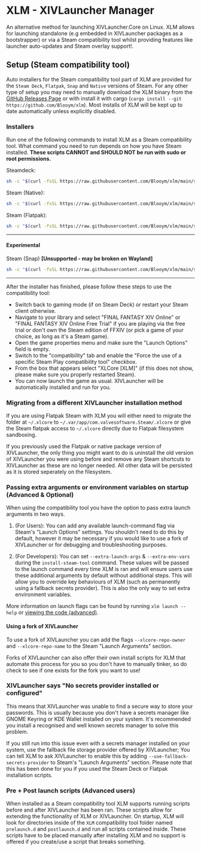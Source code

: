 # XLM - XIVLauncher Manager

An alternative method for launching XIVLauncher.Core on Linux. XLM allows for launching standalone (e.g embedded in XIVLauncher packages as a bootstrapper) or via a Steam compatibility tool whilst providing features like launcher auto-updates and Steam overlay support!.

## Setup (Steam compatibility tool)

Auto installers for the Steam compatibility tool part of XLM are provided for the `Steam Deck`, `Flatpak`, `Snap` and `Native` versions of Steam. For any other type of setup you may need to manually download the XLM binary from the [GitHub Releases Page](https://github.com/Blooym/xlm/releases/latest) or with install it with cargo (`cargo install --git https://github.com/Blooym/xlm`). Most installs of XLM will be kept up to date automatically unless explicitly disabled.

### Installers

Run one of the following commands to install XLM as a Steam compatibility tool. What command you need to run depends on how you have Steam installed. **These scripts CANNOT and SHOULD NOT be run with sudo or root permissions.**

Steamdeck:

```sh
sh -c "$(curl -fsSL https://raw.githubusercontent.com/Blooym/xlm/main/setup/install-steamdeck.sh)"
```

Steam (Native):
```sh
sh -c "$(curl -fsSL https://raw.githubusercontent.com/Blooym/xlm/main/setup/install-native.sh)"
```

Steam (Flatpak):
```sh
sh -c "$(curl -fsSL https://raw.githubusercontent.com/Blooym/xlm/main/setup/install-flatpak.sh)"
```

---

#### Experimental

Steam (Snap) **[Unsupported - may be broken on Wayland]**
```sh
sh -c "$(curl -fsSL https://raw.githubusercontent.com/Blooym/xlm/main/setup/install-snap.sh)"
```

---

After the installer has finished, please follow these steps to use the compatibility tool:
- Switch back to gaming mode (if on Steam Deck) or restart your Steam client otherwise.
- Navigate to your library and select "FINAL FANTASY XIV Online" or "FINAL FANTASY XIV Online Free Trial" if you are playing via the free trial or don't own the Steam edition of FFXIV (or pick a game of your choice, as long as it's a Steam game). 
- Open the game properties menu and make sure the "Launch Options" field is empty. 
- Switch to the "compatibility" tab and enable the "Force the use of a specific Steam Play compatibility tool" checkbox.
- From the box that appears select "XLCore [XLM]" (if this does not show, please make sure you properly restarted Steam).
- You can now launch the game as usual. XIVLauncher will be automatically installed and run for you.

### Migrating from a different XIVLauncher installation method 

If you are using Flatpak Steam with XLM you will either need to migrate the folder at `~/.xlcore` to `~/.var/app/com.valvesoftware.Steam/.xlcore` or give the Steam flatpak access to `~/.xlcore` directly due to Flatpak filesystem sandboxing.

If you previously used the Flatpak or native package version of XIVLauncher, the only thing you might want to do is uninstall the old version of XIVLauncher you were using before and remove any Steam shortcuts to XIVLauncher as these are no longer needed. All other data will be persisted as it is stored seperately on the filesystem.

### Passing extra arguments or environment variables on startup (Advanced & Optional)

When using the compatibility tool you have the option to pass extra launch arguments in two ways.

1. (For Users): You can add any available launch-command flag via Steam's "Launch Options" settings. You shouldn't need to do this by default, however it may be necessary if you would like to use a fork of XIVLauncher or for debugging and troubleshooting purposes.

2. (For Developers): You can set `--extra-launch-args` & `--extra-env-vars` during the `install-steam-tool` command. These values will be passed to the launch command every time XLM is ran and will ensure users use these additional arguments by default without additional steps. This will allow you to override key behaviours of XLM (such as permanently using a fallback secrets provider). This is also the only way to set extra environment variables.

More information on launch flags can be found by running `xlm launch --help` or [viewing the code (advanced)](https://github.com/Blooym/xlm/blob/89d46c8e45cb0613b9d69356c06e581a07d82d44/src/commands/launch.rs#L68).

#### Using a fork of XIVLauncher

To use a fork of XIVLauncher you can add the flags `--xlcore-repo-owner` and `--xlcore-repo-name` to the Steam "Launch Arguments" section. 

Forks of XIVLauncher can also offer their own install scripts for XLM that automate this process for you so you don't have to manually tinker, so do check to see if one exists for the fork you want to use!

### XIVLauncher says "No secrets provider installed or configured"

This means that XIVLauncher was unable to find a secure way to store your passwords. This is usually because you don't have a secrets manager like GNOME Keyring or KDE Wallet installed on your system. It's recommended you install a recognised and well known secrets manager to solve this problem.

If you still run into this issue even with a secrets manager installed on your system, use the fallback file storage provider offered by XIVLauncher; You can tell XLM to ask XIVLauncher to enable this by adding `--use-fallback-secrets-provider` to Steam's "Launch Arguments" section. Please note that this has been done for you if you used the Steam Deck or Flatpak installation scripts. 

### Pre + Post launch scripts (Advanced users)

When installed as a Steam compatibility tool XLM supports running scripts before and after XIVLauncher has been ran. These scripts allow for extending the functionality of XLM or XIVLauncher. On startup, XLM will look for directories inside of the `XLM` compatibility tool folder named `prelaunch.d` and `postlaunch.d` and run all scripts contained inside. These scripts have to be placed manually after installing XLM and no support is offered if you create/use a script that breaks something. 
